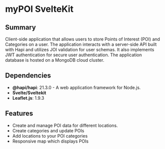# myPOI SvelteKit

## Summary 

Client-side application that allows users to store Points of Interest (POI) and Categories on a user. The application interacts with a server-side API built with Hapi and utilizes JOI validation for user schemas. It also implements JWT authentication for secure user authentication. The application database is hosted on a MongoDB cloud cluster.

## Dependencies
- **@hapi/hapi**: 21.3.0 - A web application framework for Node.js.
- **Svelte/Sveltekit** 
- **Leaflet.js**: 1.9.3 

## Features
- Create and manage POI data for different locations.
- Create categories and update POIs
- Add locations to your POI categories
- Responsive map which displays POIs
